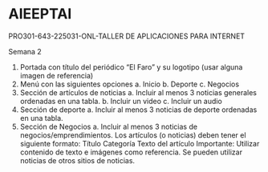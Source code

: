 # AIEEPTAI
PRO301-643-225031-ONL-TALLER DE APLICACIONES PARA INTERNET

Semana 2
1.	Portada con título del periódico “El Faro” y su logotipo (usar alguna imagen de referencia)
2.	Menú con las siguientes opciones
a.	Inicio
b.	Deporte
c.	Negocios
3.	Sección de artículos de noticias
a.	Incluir al menos 3 noticias generales ordenadas en una tabla.
b.	Incluir un video
c.	Incluir un audio
4.	Sección de deporte
a.	Incluir al menos 3 noticias de deporte ordenadas en una tabla.
5.	Sección de Negocios
a.	Incluir al menos 3 noticias de negocios/emprendimientos.
Los artículos (o noticias) deben tener el siguiente formato:
Título
Categoría
Texto del artículo
Importante: Utilizar contenido de texto e imágenes como referencia. Se pueden utilizar noticias de otros sitios de noticias.

